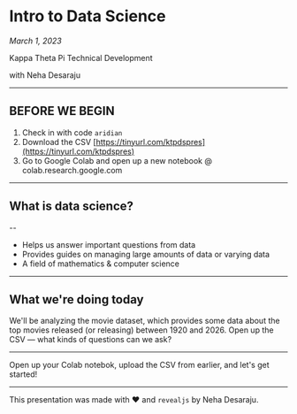 # Intro to Data Science

*March 1, 2023*

Kappa Theta Pi Technical Development

with Neha Desaraju

---

## BEFORE WE BEGIN

1. Check in with code `aridian`
2. Download the CSV [https://tinyurl.com/ktpdspres](https://tinyurl.com/ktpdspres)
3. Go to Google Colab and open up a new notebook @ colab.research.google.com

---

## What is data science?

--

* Helps us answer important questions from data
* Provides guides on managing large amounts of data or varying data
* A field of mathematics & computer science

---

## What we're doing today

We'll be analyzing the movie dataset, which provides some data about the top movies released (or releasing) between 1920 and 2026. Open up the CSV — what kinds of questions can we ask?

---

Open up your Colab notebok, upload the CSV from earlier, and let's get started!

---

This presentation was made with ❤️ and `revealjs` by Neha Desaraju.